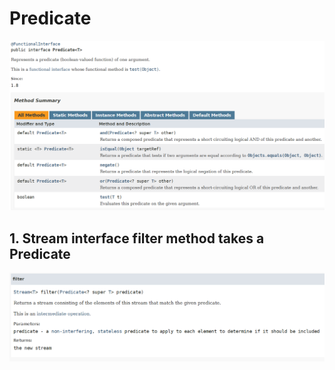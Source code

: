 # Predicate

!["Predicate interface"](../images/Predicate/predicate-interface.png?raw=true)

## 1. Stream interface filter method takes a Predicate

!["Stream.filter takes a Predicate"](../images/Predicate/stream-filter-predicate.png?raw=true)

